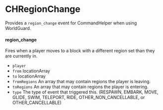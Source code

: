 CHRegionChange
=====
Provides a `region_change` event for CommandHelper when using WorldGuard.

#### region_change
Fires when a player moves to a block with a different region set than they are currently in.
* `player`
* `from` locationArray
* `to` locationArray
* `fromRegions` An array that may contain regions the player is leaving.
* `toRegions` An array that may contain regions the player is entering.
* `type` The type of event that triggered this. (RESPAWN, EMBARK, MOVE, GLIDE, SWIM, TELEPORT, RIDE, OTHER_NON_CANCELLABLE, or OTHER_CANCELLABLE)